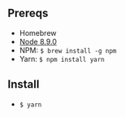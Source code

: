 Prereqs
-------

- Homebrew
- [Node 8.9.0](https://nodejs.org/en/blog/release/v8.9.0/)
- NPM: `$ brew install -g npm`
- Yarn: `$ npm install yarn`


Install
-------

- `$ yarn`
